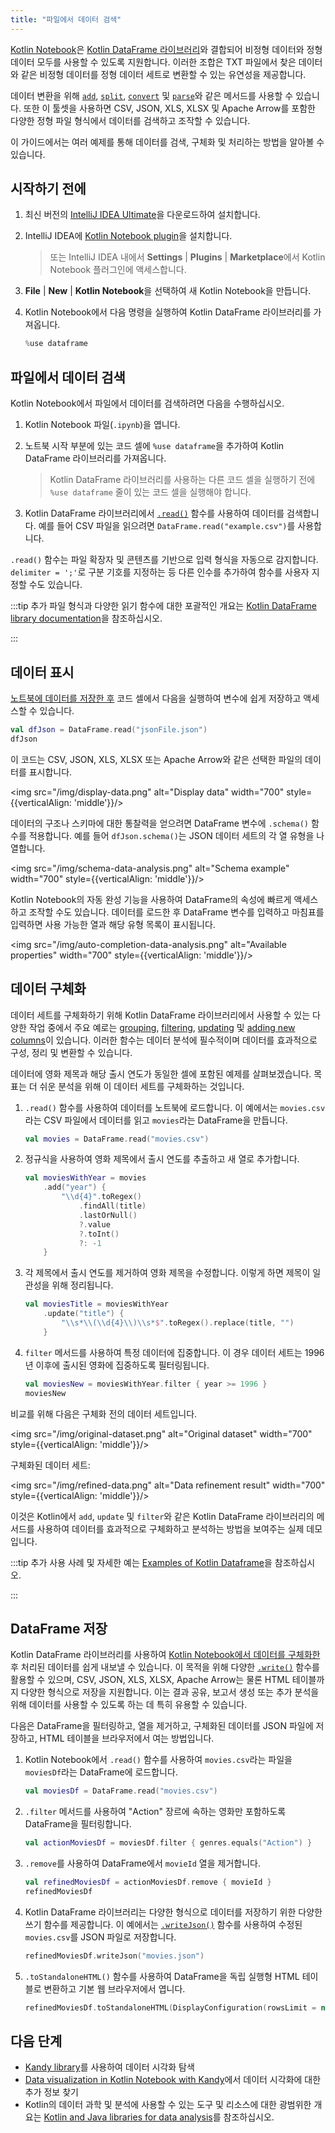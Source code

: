 ```yaml
---
title: "파일에서 데이터 검색"
---
```

[Kotlin Notebook](kotlin-notebook-overview)은 [Kotlin DataFrame 라이브러리](https://kotlin.github.io/dataframe/gettingstarted.html)와 결합되어 비정형 데이터와 정형 데이터 모두를 사용할 수 있도록 지원합니다. 이러한 조합은 TXT 파일에서 찾은 데이터와 같은 비정형 데이터를 정형 데이터 세트로 변환할 수 있는 유연성을 제공합니다.

데이터 변환을 위해 [`add`](https://kotlin.github.io/dataframe/adddf.html), [`split`](https://kotlin.github.io/dataframe/split.html),
[`convert`](https://kotlin.github.io/dataframe/convert.html) 및 [`parse`](https://kotlin.github.io/dataframe/parse.html)와 같은 메서드를 사용할 수 있습니다. 또한 이 툴셋을 사용하면 CSV, JSON, XLS, XLSX 및 Apache Arrow를 포함한 다양한 정형 파일 형식에서 데이터를 검색하고 조작할 수 있습니다.

이 가이드에서는 여러 예제를 통해 데이터를 검색, 구체화 및 처리하는 방법을 알아볼 수 있습니다.

## 시작하기 전에

1. 최신 버전의 [IntelliJ IDEA Ultimate](https://www.jetbrains.com/idea/download/?section=mac)을 다운로드하여 설치합니다.
2. IntelliJ IDEA에 [Kotlin Notebook plugin](https://plugins.jetbrains.com/plugin/16340-kotlin-notebook)을 설치합니다.

   > 또는 IntelliJ IDEA 내에서 **Settings** | **Plugins** | **Marketplace**에서 Kotlin Notebook 플러그인에 액세스합니다.
   >
   

3. **File** | **New** | **Kotlin Notebook**을 선택하여 새 Kotlin Notebook을 만듭니다.
4. Kotlin Notebook에서 다음 명령을 실행하여 Kotlin DataFrame 라이브러리를 가져옵니다.

   ```kotlin
   %use dataframe
   ```

## 파일에서 데이터 검색

Kotlin Notebook에서 파일에서 데이터를 검색하려면 다음을 수행하십시오.

1. Kotlin Notebook 파일(`.ipynb`)을 엽니다.
2. 노트북 시작 부분에 있는 코드 셀에 `%use dataframe`을 추가하여 Kotlin DataFrame 라이브러리를 가져옵니다.
   > Kotlin DataFrame 라이브러리를 사용하는 다른 코드 셀을 실행하기 전에 `%use dataframe` 줄이 있는 코드 셀을 실행해야 합니다.
   >
   

3. Kotlin DataFrame 라이브러리에서 [`.read()`](https://kotlin.github.io/dataframe/read.html) 함수를 사용하여 데이터를 검색합니다. 예를 들어 CSV 파일을 읽으려면 `DataFrame.read("example.csv")`를 사용합니다.

`.read()` 함수는 파일 확장자 및 콘텐츠를 기반으로 입력 형식을 자동으로 감지합니다. `delimiter = ';'`로 구분 기호를 지정하는 등 다른 인수를 추가하여 함수를 사용자 지정할 수도 있습니다.

:::tip
추가 파일 형식과 다양한 읽기 함수에 대한 포괄적인 개요는 [Kotlin DataFrame library documentation](https://kotlin.github.io/dataframe/read.html)을 참조하십시오.

:::

## 데이터 표시

[노트북에 데이터를 저장한 후](#retrieve-data-from-a-file) 코드 셀에서 다음을 실행하여 변수에 쉽게 저장하고 액세스할 수 있습니다.

```kotlin
val dfJson = DataFrame.read("jsonFile.json")
dfJson
```

이 코드는 CSV, JSON, XLS, XLSX 또는 Apache Arrow와 같은 선택한 파일의 데이터를 표시합니다.

<img src="/img/display-data.png" alt="Display data" width="700" style={{verticalAlign: 'middle'}}/>

데이터의 구조나 스키마에 대한 통찰력을 얻으려면 DataFrame 변수에 `.schema()` 함수를 적용합니다. 예를 들어 `dfJson.schema()`는 JSON 데이터 세트의 각 열 유형을 나열합니다.

<img src="/img/schema-data-analysis.png" alt="Schema example" width="700" style={{verticalAlign: 'middle'}}/>

Kotlin Notebook의 자동 완성 기능을 사용하여 DataFrame의 속성에 빠르게 액세스하고 조작할 수도 있습니다. 데이터를 로드한 후 DataFrame 변수를 입력하고 마침표를 입력하면 사용 가능한 열과 해당 유형 목록이 표시됩니다.

<img src="/img/auto-completion-data-analysis.png" alt="Available properties" width="700" style={{verticalAlign: 'middle'}}/>

## 데이터 구체화

데이터 세트를 구체화하기 위해 Kotlin DataFrame 라이브러리에서 사용할 수 있는 다양한 작업 중에서 주요 예로는 [grouping](https://kotlin.github.io/dataframe/group.html),
[filtering](https://kotlin.github.io/dataframe/filter.html), [updating](https://kotlin.github.io/dataframe/update.html) 및 [adding new columns](https://kotlin.github.io/dataframe/add.html)이 있습니다. 이러한 함수는 데이터 분석에 필수적이며 데이터를 효과적으로 구성, 정리 및 변환할 수 있습니다.

데이터에 영화 제목과 해당 출시 연도가 동일한 셀에 포함된 예제를 살펴보겠습니다. 목표는 더 쉬운 분석을 위해 이 데이터 세트를 구체화하는 것입니다.

1. `.read()` 함수를 사용하여 데이터를 노트북에 로드합니다. 이 예에서는 `movies.csv`라는 CSV 파일에서 데이터를 읽고 `movies`라는 DataFrame을 만듭니다.

   ```kotlin
   val movies = DataFrame.read("movies.csv")
   ```

2. 정규식을 사용하여 영화 제목에서 출시 연도를 추출하고 새 열로 추가합니다.

   ```kotlin
   val moviesWithYear = movies
       .add("year") { 
           "\\d{4}".toRegex()
               .findAll(title)
               .lastOrNull()
               ?.value
               ?.toInt()
               ?: -1
       }
   ```

3. 각 제목에서 출시 연도를 제거하여 영화 제목을 수정합니다. 이렇게 하면 제목이 일관성을 위해 정리됩니다.

   ```kotlin
   val moviesTitle = moviesWithYear
       .update("title") {
           "\\s*\\(\\d{4}\\)\\s*$".toRegex().replace(title, "")
       }
   ```

4. `filter` 메서드를 사용하여 특정 데이터에 집중합니다. 이 경우 데이터 세트는 1996년 이후에 출시된 영화에 집중하도록 필터링됩니다.

   ```kotlin
   val moviesNew = moviesWithYear.filter { year >= 1996 }
   moviesNew
   ```

비교를 위해 다음은 구체화 전의 데이터 세트입니다.

<img src="/img/original-dataset.png" alt="Original dataset" width="700" style={{verticalAlign: 'middle'}}/>

구체화된 데이터 세트:

<img src="/img/refined-data.png" alt="Data refinement result" width="700" style={{verticalAlign: 'middle'}}/>

이것은 Kotlin에서 `add`, `update` 및 `filter`와 같은 Kotlin DataFrame 라이브러리의 메서드를 사용하여 데이터를 효과적으로 구체화하고 분석하는 방법을 보여주는 실제 데모입니다.

:::tip
추가 사용 사례 및 자세한 예는 [Examples of Kotlin Dataframe](https://github.com/Kotlin/dataframe/tree/master/examples)을 참조하십시오.

:::

## DataFrame 저장

Kotlin DataFrame 라이브러리를 사용하여 [Kotlin Notebook에서 데이터를 구체화한](#refine-data) 후 처리된 데이터를 쉽게 내보낼 수 있습니다. 이 목적을 위해 다양한 [`.write()`](https://kotlin.github.io/dataframe/write.html) 함수를 활용할 수 있으며, CSV, JSON, XLS, XLSX, Apache Arrow는 물론 HTML 테이블까지 다양한 형식으로 저장을 지원합니다. 이는 결과 공유, 보고서 생성 또는 추가 분석을 위해 데이터를 사용할 수 있도록 하는 데 특히 유용할 수 있습니다.

다음은 DataFrame을 필터링하고, 열을 제거하고, 구체화된 데이터를 JSON 파일에 저장하고, HTML 테이블을 브라우저에서 여는 방법입니다.

1. Kotlin Notebook에서 `.read()` 함수를 사용하여 `movies.csv`라는 파일을 `moviesDf`라는 DataFrame에 로드합니다.

   ```kotlin
   val moviesDf = DataFrame.read("movies.csv")
   ```

2. `.filter` 메서드를 사용하여 "Action" 장르에 속하는 영화만 포함하도록 DataFrame을 필터링합니다.

   ```kotlin
   val actionMoviesDf = moviesDf.filter { genres.equals("Action") }
   ```

3. `.remove`를 사용하여 DataFrame에서 `movieId` 열을 제거합니다.

   ```kotlin
   val refinedMoviesDf = actionMoviesDf.remove { movieId }
   refinedMoviesDf
   ```

4. Kotlin DataFrame 라이브러리는 다양한 형식으로 데이터를 저장하기 위한 다양한 쓰기 함수를 제공합니다. 이 예에서는 [`.writeJson()`](https://kotlin.github.io/dataframe/write.html#writing-to-json) 함수를 사용하여 수정된 `movies.csv`를 JSON 파일로 저장합니다.

   ```kotlin
   refinedMoviesDf.writeJson("movies.json")
   ```

5. `.toStandaloneHTML()` 함수를 사용하여 DataFrame을 독립 실행형 HTML 테이블로 변환하고 기본 웹 브라우저에서 엽니다.

   ```kotlin
   refinedMoviesDf.toStandaloneHTML(DisplayConfiguration(rowsLimit = null)).openInBrowser()
   ```

## 다음 단계

* [Kandy library](https://kotlin.github.io/kandy/examples.html)를 사용하여 데이터 시각화 탐색
* [Data visualization in Kotlin Notebook with Kandy](data-analysis-visualization)에서 데이터 시각화에 대한 추가 정보 찾기
* Kotlin의 데이터 과학 및 분석에 사용할 수 있는 도구 및 리소스에 대한 광범위한 개요는 [Kotlin and Java libraries for data analysis](data-analysis-libraries)를 참조하십시오.
